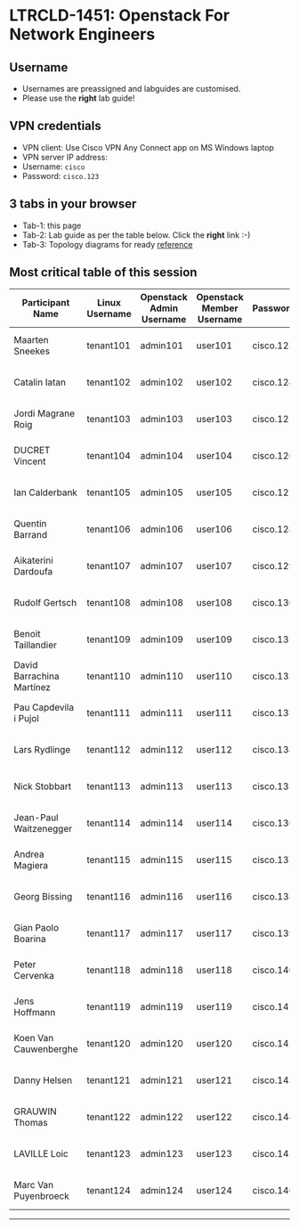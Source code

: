 # LTRCLD-1451: Openstack For Network Engineers

## Username

* Usernames are preassigned and labguides are customised.
* Please use the **right** lab guide!

## VPN credentials
* VPN client: Use Cisco VPN Any Connect app on MS Windows laptop
* VPN server IP address:
* Username: `cisco`
* Password: `cisco.123`

## 3 tabs in your browser
* Tab-1: this page
* Tab-2: Lab guide as per the table below. Click the **right** link :-)
* Tab-3: Topology diagrams for ready [reference](https://github.com/userlerueda/LTRCLD-1451/blob/master/topology.md)

## Most critical table of this session

| Participant Name | Linux Username | Openstack Admin Username | Openstack Member Username | Password	| VM Username Password | Labguide |
| ---------------- | -------------- | ------------------------ | ------------------------- | -------- | -------------------- | -------- |
| 	Maarten	Sneekes	 | 	tenant101	 | 	admin101	 | 	user101	 | 	cisco.123	 | 	cisco/cisco	 | 	[Lab guide 101](https://github.com/userlerueda/LTRCLD-1451/blob/master/LAB_GUIDE-101.md)	 |
| 	Catalin	Iatan	 | 	tenant102	 | 	admin102	 | 	user102	 | 	cisco.124	 | 	cisco/cisco	 | 	[Lab guide 102](https://github.com/userlerueda/LTRCLD-1451/blob/master/LAB_GUIDE-102.md)	 |
| 	Jordi	Magrane Roig	 | 	tenant103	 | 	admin103	 | 	user103	 | 	cisco.125	 | 	cisco/cisco	 | 	[Lab guide 103](https://github.com/userlerueda/LTRCLD-1451/blob/master/LAB_GUIDE-103.md)	 |
| 	DUCRET	Vincent	 | 	tenant104	 | 	admin104	 | 	user104	 | 	cisco.126	 | 	cisco/cisco	 | 	[Lab guide 104](https://github.com/userlerueda/LTRCLD-1451/blob/master/LAB_GUIDE-104.md)	 |
| 	Ian	Calderbank	 | 	tenant105	 | 	admin105	 | 	user105	 | 	cisco.127	 | 	cisco/cisco	 | 	[Lab guide 105](https://github.com/userlerueda/LTRCLD-1451/blob/master/LAB_GUIDE-105.md)	 |
| 	Quentin	Barrand	 | 	tenant106	 | 	admin106	 | 	user106	 | 	cisco.128	 | 	cisco/cisco	 | 	[Lab guide 106](https://github.com/userlerueda/LTRCLD-1451/blob/master/LAB_GUIDE-106.md)	 |
| 	Aikaterini	Dardoufa	 | 	tenant107	 | 	admin107	 | 	user107	 | 	cisco.129	 | 	cisco/cisco	 | 	[Lab guide 107](https://github.com/userlerueda/LTRCLD-1451/blob/master/LAB_GUIDE-107.md)	 |
| 	Rudolf	Gertsch	 | 	tenant108	 | 	admin108	 | 	user108	 | 	cisco.130	 | 	cisco/cisco	 | 	[Lab guide 108](https://github.com/userlerueda/LTRCLD-1451/blob/master/LAB_GUIDE-108.md)	 |
| 	Benoit	Taillandier	 | 	tenant109	 | 	admin109	 | 	user109	 | 	cisco.131	 | 	cisco/cisco	 | 	[Lab guide 109](https://github.com/userlerueda/LTRCLD-1451/blob/master/LAB_GUIDE-109.md)	 |
| 	David	Barrachina Martínez	 | 	tenant110	 | 	admin110	 | 	user110	 | 	cisco.132	 | 	cisco/cisco	 | 	[Lab guide 110](https://github.com/userlerueda/LTRCLD-1451/blob/master/LAB_GUIDE-110.md)	 |
| 	Pau	Capdevila i Pujol	 | 	tenant111	 | 	admin111	 | 	user111	 | 	cisco.133	 | 	cisco/cisco	 | 	[Lab guide 111](https://github.com/userlerueda/LTRCLD-1451/blob/master/LAB_GUIDE-111.md)	 |
| 	Lars	Rydlinge	 | 	tenant112	 | 	admin112	 | 	user112	 | 	cisco.134	 | 	cisco/cisco	 | 	[Lab guide 112](https://github.com/userlerueda/LTRCLD-1451/blob/master/LAB_GUIDE-112.md)	 |
| 	Nick	Stobbart	 | 	tenant113	 | 	admin113	 | 	user113	 | 	cisco.135	 | 	cisco/cisco	 | 	[Lab guide 113](https://github.com/userlerueda/LTRCLD-1451/blob/master/LAB_GUIDE-113.md)	 |
| 	Jean-Paul	Waitzenegger	 | 	tenant114	 | 	admin114	 | 	user114	 | 	cisco.136	 | 	cisco/cisco	 | 	[Lab guide 114](https://github.com/userlerueda/LTRCLD-1451/blob/master/LAB_GUIDE-114.md)	 |
| 	Andrea	Magiera	 | 	tenant115	 | 	admin115	 | 	user115	 | 	cisco.137	 | 	cisco/cisco	 | 	[Lab guide 115](https://github.com/userlerueda/LTRCLD-1451/blob/master/LAB_GUIDE-115.md)	 |
| 	Georg	Bissing	 | 	tenant116	 | 	admin116	 | 	user116	 | 	cisco.138	 | 	cisco/cisco	 | 	[Lab guide 116](https://github.com/userlerueda/LTRCLD-1451/blob/master/LAB_GUIDE-116.md)	 |
| 	Gian Paolo	Boarina	 | 	tenant117	 | 	admin117	 | 	user117	 | 	cisco.139	 | 	cisco/cisco	 | 	[Lab guide 117](https://github.com/userlerueda/LTRCLD-1451/blob/master/LAB_GUIDE-117.md)	 |
| 	Peter	Cervenka	 | 	tenant118	 | 	admin118	 | 	user118	 | 	cisco.140	 | 	cisco/cisco	 | 	[Lab guide 118](https://github.com/userlerueda/LTRCLD-1451/blob/master/LAB_GUIDE-118.md)	 |
| 	Jens	Hoffmann	 | 	tenant119	 | 	admin119	 | 	user119	 | 	cisco.141	 | 	cisco/cisco	 | 	[Lab guide 119](https://github.com/userlerueda/LTRCLD-1451/blob/master/LAB_GUIDE-119.md)	 |
| 	Koen	Van Cauwenberghe 	 | 	tenant120	 | 	admin120	 | 	user120	 | 	cisco.142	 | 	cisco/cisco	 | 	[Lab guide 120](https://github.com/userlerueda/LTRCLD-1451/blob/master/LAB_GUIDE-120.md)	 |
| 	Danny	Helsen	 | 	tenant121	 | 	admin121	 | 	user121	 | 	cisco.143	 | 	cisco/cisco	 | 	[Lab guide 121](https://github.com/userlerueda/LTRCLD-1451/blob/master/LAB_GUIDE-121.md)	 |
| 	GRAUWIN	Thomas	 | 	tenant122	 | 	admin122	 | 	user122	 | 	cisco.144	 | 	cisco/cisco	 | 	[Lab guide 122](https://github.com/userlerueda/LTRCLD-1451/blob/master/LAB_GUIDE-122.md)	 |
| 	LAVILLE	Loic	 | 	tenant123	 | 	admin123	 | 	user123	 | 	cisco.145	 | 	cisco/cisco	 | 	[Lab guide 123](https://github.com/userlerueda/LTRCLD-1451/blob/master/LAB_GUIDE-123.md)	 |
| 	Marc	Van Puyenbroeck	 | 	tenant124	 | 	admin124	 | 	user124	 | 	cisco.146	 | 	cisco/cisco	 | 	[Lab guide 124](https://github.com/userlerueda/LTRCLD-1451/blob/master/LAB_GUIDE-124.md)	 |

---
